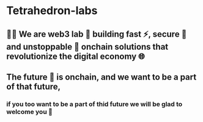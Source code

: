 # Tetrahedron-labs

## 🙋‍♂️ We are web3 lab 🧪 building **fast ⚡, secure 🔐and unstoppable 💪 onchain solutions** that revolutionize the **digital economy** 🌐

## The future 🔮 is onchain, and we want to be a part of that future, 
### if you too want to be a part of thid future we will be glad to welcome you 🤝
